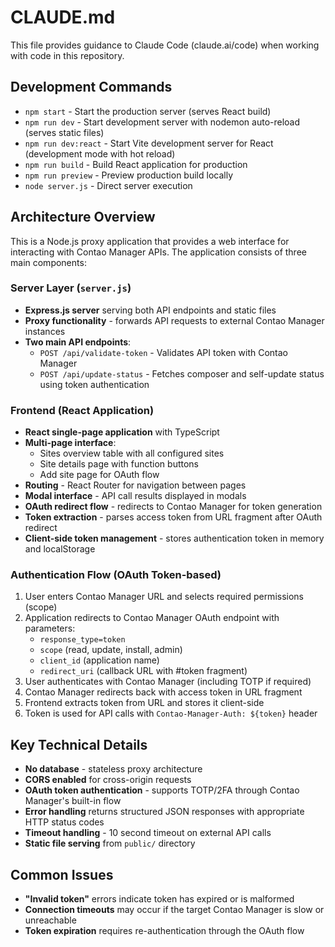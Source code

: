 # CLAUDE.md

This file provides guidance to Claude Code (claude.ai/code) when working with code in this repository.

## Development Commands

- `npm start` - Start the production server (serves React build)
- `npm run dev` - Start development server with nodemon auto-reload (serves static files)
- `npm run dev:react` - Start Vite development server for React (development mode with hot reload)
- `npm run build` - Build React application for production
- `npm run preview` - Preview production build locally
- `node server.js` - Direct server execution

## Architecture Overview

This is a Node.js proxy application that provides a web interface for interacting with Contao Manager APIs. The application consists of three main components:

### Server Layer (`server.js`)
- **Express.js server** serving both API endpoints and static files
- **Proxy functionality** - forwards API requests to external Contao Manager instances
- **Two main API endpoints**:
  - `POST /api/validate-token` - Validates API token with Contao Manager
  - `POST /api/update-status` - Fetches composer and self-update status using token authentication

### Frontend (React Application)
- **React single-page application** with TypeScript
- **Multi-page interface**:
  - Sites overview table with all configured sites
  - Site details page with function buttons
  - Add site page for OAuth flow
- **Routing** - React Router for navigation between pages
- **Modal interface** - API call results displayed in modals
- **OAuth redirect flow** - redirects to Contao Manager for token generation
- **Token extraction** - parses access token from URL fragment after OAuth redirect
- **Client-side token management** - stores authentication token in memory and localStorage

### Authentication Flow (OAuth Token-based)
1. User enters Contao Manager URL and selects required permissions (scope)
2. Application redirects to Contao Manager OAuth endpoint with parameters:
   - `response_type=token`
   - `scope` (read, update, install, admin)
   - `client_id` (application name)
   - `redirect_uri` (callback URL with #token fragment)
3. User authenticates with Contao Manager (including TOTP if required)
4. Contao Manager redirects back with access token in URL fragment
5. Frontend extracts token from URL and stores it client-side
6. Token is used for API calls with `Contao-Manager-Auth: ${token}` header

## Key Technical Details

- **No database** - stateless proxy architecture
- **CORS enabled** for cross-origin requests
- **OAuth token authentication** - supports TOTP/2FA through Contao Manager's built-in flow
- **Error handling** returns structured JSON responses with appropriate HTTP status codes
- **Timeout handling** - 10 second timeout on external API calls
- **Static file serving** from `public/` directory

## Common Issues

- **"Invalid token"** errors indicate token has expired or is malformed
- **Connection timeouts** may occur if the target Contao Manager is slow or unreachable
- **Token expiration** requires re-authentication through the OAuth flow